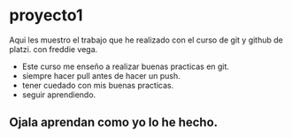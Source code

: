# proyecto1

Aqui les muestro el trabajo que he realizado con el curso de git y github de platzi. con freddie vega.

* Este curso me enseño a realizar buenas practicas en git.
* siempre hacer pull antes de hacer un push.
* tener cuedado con mis buenas practicas.
* seguir aprendiendo.

## Ojala aprendan como yo lo he hecho. 

